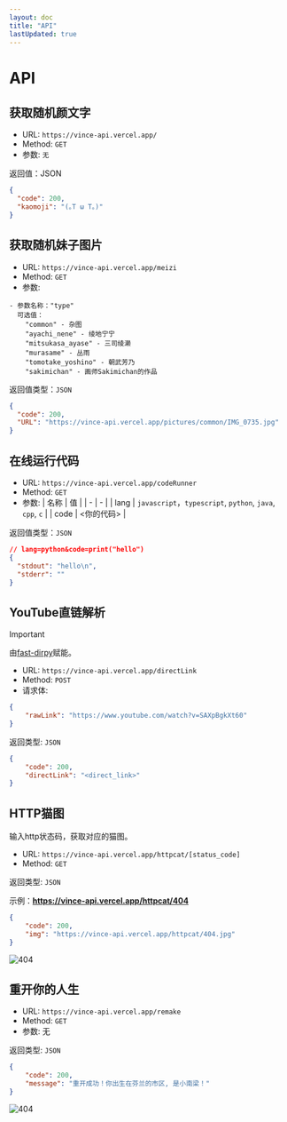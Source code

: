 ```yaml
---
layout: doc
title: "API"
lastUpdated: true
---
```


# API

## 获取随机颜文字

- URL: `https://vince-api.vercel.app/`
- Method: `GET`
- 参数: `无`

返回值：JSON

```json
{
  "code": 200,
  "kaomoji": "(｡T ω T｡)"
}
```

## 获取随机妹子图片

- URL: `https://vince-api.vercel.app/meizi`
- Method: `GET`
- 参数:

```
- 参数名称："type"
  可选值：
    "common" - 杂图
    "ayachi_nene" - 绫地宁宁
    "mitsukasa_ayase" - 三司绫濑
    "murasame" - 丛雨
    "tomotake_yoshino" - 朝武芳乃
    "sakimichan" - 画师Sakimichan的作品
```

返回值类型：`JSON`

```json
{
  "code": 200,
  "URL": "https://vince-api.vercel.app/pictures/common/IMG_0735.jpg"
}
```

## 在线运行代码

- URL: `https://vince-api.vercel.app/codeRunner`
- Method: `GET`
- 参数:
  | 名称 | 值 |
  | - | - |
  | lang | `javascript`，`typescript`, `python`, `java`, `cpp`, `c` |
  | code | <你的代码> |

返回值类型：`JSON`

```json
// lang=python&code=print("hello")
{
  "stdout": "hello\n",
  "stderr": ""
}
```


## YouTube直链解析

> [!IMPORTANT]
> 由[fast-dirpy](https://github.com/Vincent-the-gamer/fast-dirpy)赋能。

- URL: `https://vince-api.vercel.app/directLink`
- Method: `POST`
- 请求体:

```json
{
    "rawLink": "https://www.youtube.com/watch?v=SAXpBgkXt60"
}
```

返回类型: `JSON`

```json
{
    "code": 200,
    "directLink": "<direct_link>"
}
```

## HTTP猫图

输入http状态码，获取对应的猫图。

- URL: `https://vince-api.vercel.app/httpcat/[status_code]`
- Method: `GET`

返回类型: `JSON`

示例：**https://vince-api.vercel.app/httpcat/404**

```json
{
    "code": 200,
    "img": "https://vince-api.vercel.app/httpcat/404.jpg"
}
```

![404](/imgs/404.jpeg)

## 重开你的人生

- URL: `https://vince-api.vercel.app/remake`
- Method: `GET`
- 参数: 无

返回类型: `JSON`

```json
{
    "code": 200,
    "message": "重开成功！你出生在芬兰的市区, 是小南梁！"
}
```

![404](/imgs/404.jpeg)

